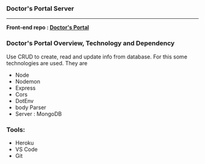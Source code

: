 ### Doctor's Portal Server
---

**Front-end repo : [Doctor's Portal](https://github.com/shounaksarker/doctors-portal)**


### Doctor's Portal Overview, Technology and Dependency
Use CRUD to create, read and update info from database. For this some technologies are used. They are

* Node
* Nodemon
* Express
* Cors
* DotEnv
* body Parser
* Server : MongoDB

### Tools:
* Heroku
* VS Code
* Git
